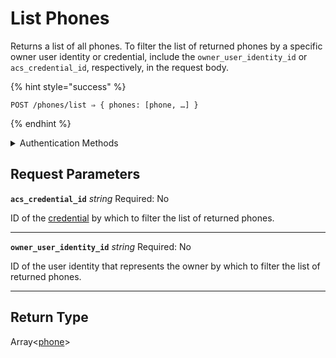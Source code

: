 # List Phones

Returns a list of all phones. To filter the list of returned phones by a specific owner user identity or credential, include the `owner_user_identity_id` or `acs_credential_id`, respectively, in the request body.

{% hint style="success" %}
```
POST /phones/list ⇒ { phones: [phone, …] }
```
{% endhint %}

<details>

<summary>Authentication Methods</summary>

- API key
- Personal access token
  <br>Must also include the `seam-workspace` header in the request.
</details>

## Request Parameters

**`acs_credential_id`** *string*
Required: No

ID of the [credential](../../capability-guides/access-systems/managing-credentials.md) by which to filter the list of returned phones.

---

**`owner_user_identity_id`** *string*
Required: No

ID of the user identity that represents the owner by which to filter the list of returned phones.

---


## Return Type

Array<[phone](./)>
